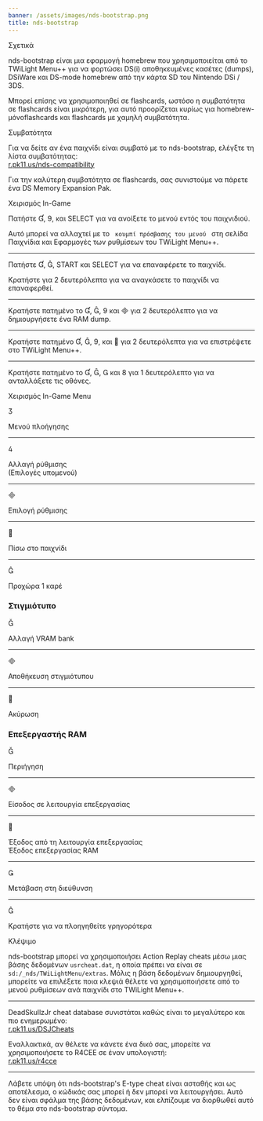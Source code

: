```yaml
---
banner: /assets/images/nds-bootstrap.png
title: nds-bootstrap
---
```


<div id="about" class="section-title">Σχετικά</div>
<div class="section-body">
    <p>
        nds-bootstrap είναι μια εφαρμογή homebrew που χρησιμοποιείται από το TWiLight Menu++ για να φορτώσει DS(i) αποθηκευμένες κασέτες (dumps), DSiWare και DS-mode homebrew από την κάρτα SD του Nintendo DSi / 3DS.
    </p>
    <p>
        Μπορεί επίσης να χρησιμοποιηθεί σε flashcards, ωστόσο η συμβατότητα σε flashcards είναι μικρότερη, για αυτό προορίζεται κυρίως για homebrew-μόνοflashcards και flashcards με χαμηλή συμβατότητα.
    </p>
</div>

<div id="compatibility" class="section-title">Συμβατότητα</div>
<div class="section-body">
    <p>
        Για να δείτε αν ένα παιχνίδι είναι συμβατό με το nds-bootstrap, ελέγξτε τη λίστα συμβατότητας:<br><a href="https://r.pk11.us/nds-compatibility">r.pk11.us/nds-compatibility</a>
    </p>
    <p>
        Για την καλύτερη συμβατότητα σε flashcards, σας συνιστούμε να πάρετε ένα DS Memory Expansion Pak.
    </p>
</div>

<div id="controls" class="section-title">Χειρισμός In-Game</div>
<div class="section-body">
    <p>
        Πατήστε &#xE004;, &#xE07A;, και SELECT για να ανοίξετε το μενού εντός του παιχνιδιού.
    </p>
    <p>
        Αυτό μπορεί να αλλαχτεί με το <code> κουμπί πρόσβασης του μενού </code> στη σελίδα Παιχνίδια και Εφαρμογές των ρυθμίσεων του TWiLight Menu++.
    </p>
    <hr>
    <p>
        Πατήστε &#xE004;, &#xE005;, START και SELECT για να επαναφέρετε το παιχνίδι.
    </p>
    <p>
        Κρατήστε για 2 δευτερόλεπτα για να αναγκάσετε το παιχνίδι να επαναφερθεί.
    </p>
    <hr>
    <p>
        Κρατήστε πατημένο το &#xE004;, &#xE005;, &#xE07A; και &#xE000; για 2 δευτερόλεπτο για να δημιουργήσετε ένα RAM dump.
    </p>
    <hr>
    <p>
        Κρατήστε πατημένο &#xE004;, &#xE005;, &#xE07A;, και &#xE001; για 2 δευτερόλεπτα για να επιστρέψετε στο TWiLight Menu++.
    </p>
    <hr>
    <p>
        Κρατήστε πατημένο το &#xE004;, &#xE005;, &#xE002; και &#xE079; για 1 δευτερόλεπτο για να ανταλλάξετε τις οθόνες.
    </p>
</div>

<div id="menu-controls" class="section-title">Χειρισμός In-Game Menu</div>
<div class="section-body">
    <div class="button-action-group">
        <p class="button-action button">&#xE07D;</p>
        <p class="button-action-text">Μενού πλοήγησης</p>
    </div>
    <hr>
    <div class="button-action-group">
        <p class="button-action button">&#xE07E;</p>
        <p class="button-action-text">Αλλαγή ρύθμισης<br>(Επιλογές υπομενού)</p>
    </div>
    <hr>
    <div class="button-action-group">
        <p class="button-action button">&#xE000;</p>
        <p class="button-action-text">Επιλογή ρύθμισης</p>
    </div>
    <hr>
    <div class="button-action-group">
        <p class="button-action button">&#xE001;</p>
        <p class="button-action-text">Πίσω στο παιχνίδι</p>
    </div>
    <hr>
    <div class="button-action-group">
        <p class="button-action button">&#xE005;</p>
        <p class="button-action-text">Προχώρα 1 καρέ</p>
    </div>
    <h3>Στιγμιότυπο</h3>
    <div class="button-action-group">
        <p class="button-action button">&#xE006;</p>
        <p class="button-action-text">Αλλαγή VRAM bank</p>
    </div>
    <hr>
    <div class="button-action-group">
        <p class="button-action button">&#xE000;</p>
        <p class="button-action-text">Αποθήκευση στιγμιότυπου</p>
    </div>
    <hr>
    <div class="button-action-group">
        <p class="button-action button">&#xE001;</p>
        <p class="button-action-text">Ακύρωση</p>
    </div>
    <h3>Επεξεργαστής RAM</h3>
    <div class="button-action-group">
        <p class="button-action button">&#xE006;</p>
        <p class="button-action-text">Περιήγηση</p>
    </div>
    <hr>
    <div class="button-action-group">
        <p class="button-action button">&#xE000;</p>
        <p class="button-action-text">Είσοδος σε λειτουργία επεξεργασίας</p>
    </div>
    <hr>
    <div class="button-action-group">
        <p class="button-action button">&#xE001;</p>
        <p class="button-action-text">Έξοδος από τη λειτουργία επεξεργασίας<br>Έξοδος επεξεργασίας RAM</p>
    </div>
    <hr>
    <div class="button-action-group">
        <p class="button-action button">&#xE003;</p>
        <p class="button-action-text">Μετάβαση στη διεύθυνση</p>
    </div>
    <hr>
    <div class="button-action-group">
        <p class="button-action button">&#xE005;</p>
        <p class="button-action-text">Κρατήστε για να πλοηγηθείτε γρηγορότερα</p>
    </div>
</div>

<div id="cheats" class="section-title">Κλέψιμο</div>
<div class="section-body">
    <p>
        nds-bootstrap μπορεί να χρησιμοποιήσει Action Replay cheats μέσω μιας βάσης δεδομένων <code>usrcheat.dat</code>, η οποία πρέπει να είναι σε <code>sd:/_nds/TWiLightMenu/extras</code>. Μόλις η βάση δεδομένων δημιουργηθεί, μπορείτε να επιλέξετε ποια κλεψιά θέλετε να χρησιμοποιήσετε από το μενού ρυθμίσεων ανά παιχνίδι στο TWiLight Menu++.
    </p>
    <hr>
    <p>
        DeadSkullzJr cheat database συνιστάται καθώς είναι το μεγαλύτερο και πιο ενημερωμένο: <br><a href="https://r.pk11.us/DSJCheats">r.pk11.us/DSJCheats</a>
    </p>
    <p>
        Εναλλακτικά, αν θέλετε να κάνετε ένα δικό σας, μπορείτε να χρησιμοποιήσετε το R4CEE σε έναν υπολογιστή:<br><a href="https://r.pk11.us/r4cce">r.pk11.us/r4cce</a>
    </p>
    <hr>
    <p>
        Λάβετε υπόψη ότι nds-bootstrap's E-type cheat είναι ασταθής και ως αποτέλεσμα, ο κώδικάς σας μπορεί ή δεν μπορεί να λειτουργήσει. Αυτό δεν είναι σφάλμα της βάσης δεδομένων, και ελπίζουμε να διορθωθεί αυτό το θέμα στο nds-bootstrap σύντομα.
    </p>
</div>
